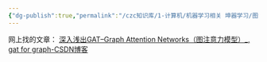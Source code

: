 ```yaml
---
{"dg-publish":true,"permalink":"/czc知识库/1-计算机/机器学习相关 坤器学习/图注意力网络/","dgPassFrontmatter":true,"created":"2024-08-13T15:52:44.582+08:00","updated":"2024-12-08T12:21:39.550+08:00"}
---
```



网上找的文章：
[深入浅出GAT–Graph Attention Networks（图注意力模型）\_, gat for graph-CSDN博客](https://blog.csdn.net/xiao_muyu/article/details/121762806)

